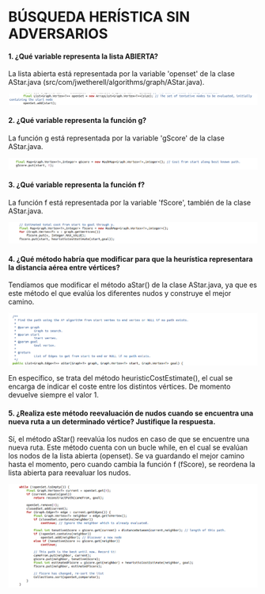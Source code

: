 # BÚSQUEDA HERÍSTICA SIN ADVERSARIOS

#### 1. ¿Qué variable representa la lista ABIERTA?
La lista abierta está representada por la variable 'openset' de la clase AStar.java (src/com/jwetherell/algorithms/graph/AStar.java).

![openset](https://github.com/serenablanco/busquedaHeuristica/blob/master/img/openset.png)

#### 2. ¿Qué variable representa la función g?
La función g está representada por la variable 'gScore' de la clase AStar.java.

![gScore](https://github.com/serenablanco/busquedaHeuristica/blob/master/img/gScore.png)

#### 3. ¿Qué variable representa la función f?
La función f está representada por la variable 'fScore', también de la clase AStar.java.

![fScore](https://github.com/serenablanco/busquedaHeuristica/blob/master/img/fScore.png)

#### 4. ¿Qué método habría que modificar para que la heurística representara la distancia aérea entre vértices?
Tendíamos que modificar el método aStar() de la clase AStar.java, ya que es este método el que evalúa los diferentes nudos y construye el mejor camino.

![método aStar](https://github.com/serenablanco/busquedaHeuristica/blob/master/img/metodo%20aStar.png)

En específico, se trata del método heuristicCostEstimate(), el cual se encarga de indicar el coste entre los distintos vértices. De momento devuelve siempre el valor 1.

#### 5. ¿Realiza este método reevaluación de nudos cuando se encuentra una nueva ruta a un determinado vértice? Justifique la respuesta.
Sí, el método aStar() reevalúa los nudos en caso de que se encuentre una nueva ruta.
Este método cuenta con un bucle while, en el cual se evalúan los nodos de la lista abierta (openset). 
Se va guardando el mejor camino hasta el momento, pero cuando cambia la función f (fScore), se reordena la lista abierta para reevaluar los nudos.

![método aStar](https://github.com/serenablanco/busquedaHeuristica/blob/master/img/funcion%20h.png)
